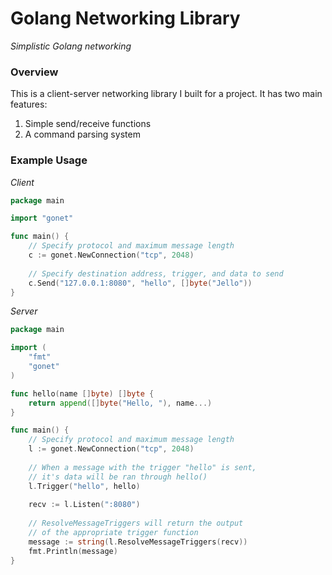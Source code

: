 # Golang Networking Library
*Simplistic Golang networking*


### Overview
This is a client-server networking library I built for a project. It has two main features:
1. Simple send/receive functions
2. A command parsing system

### Example Usage
*Client*
```go
package main

import "gonet"

func main() {
	// Specify protocol and maximum message length
	c := gonet.NewConnection("tcp", 2048)
	
	// Specify destination address, trigger, and data to send
 	c.Send("127.0.0.1:8080", "hello", []byte("Jello"))
}
```

*Server*
```go
package main

import (
	"fmt"
	"gonet"
)

func hello(name []byte) []byte {
	return append([]byte("Hello, "), name...)
}

func main() {
	// Specify protocol and maximum message length
	l := gonet.NewConnection("tcp", 2048)
	
	// When a message with the trigger "hello" is sent, 
	// it's data will be ran through hello()
	l.Trigger("hello", hello)
	
	recv := l.Listen(":8080")
	
	// ResolveMessageTriggers will return the output 
	// of the appropriate trigger function
	message := string(l.ResolveMessageTriggers(recv))
	fmt.Println(message)
}
```
